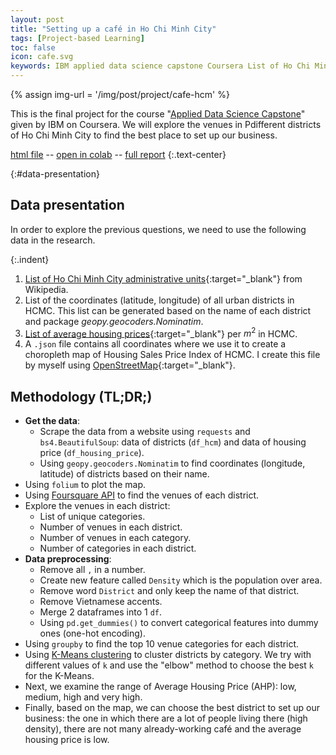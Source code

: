 ```yaml
---
layout: post
title: "Setting up a café in Ho Chi Minh City"
tags: [Project-based Learning]
toc: false
icon: cafe.svg
keywords: IBM applied data science capstone Coursera List of Ho Chi Minh City administrative units coordinates (latitude, longitude) housing price coffee json file Housing Sales Price Index hcmc OpenStreetMap geopy.geocoders.Nominatim folium district data preprocessing K-Mean clustering elbow method
---
```


{% assign img-url = '/img/post/project/cafe-hcm' %}

This is the final project for the course "[Applied Data Science Capstone](https://www.coursera.org/learn/applied-data-science-capstone)" given by IBM on Coursera. We will explore the venues in Pdifferent districts of Ho Chi Minh City to find the best place to set up our business.

[html file](https://dinhanhthi.com/files/capstone_project.html) -- [open in colab](https://dinhanhthi.com/github-colab?https://github.com/dinhanhthi/cafe-in-hcm/blob/master/battle_of_neighborhood_project.ipynb) -- [full report](https://github.com/dinhanhthi/cafe-in-hcm/blob/master/final_project_report.pdf) {:.text-center}

{:#data-presentation}
## Data presentation

In order to explore the previous questions, we need to use the following data in the research.

{:.indent}
1. [List of Ho Chi Minh City administrative units](https://en.wikipedia.org/wiki/Ho_Chi_Minh_City){:target="_blank"} from Wikipedia.
2. List of the coordinates (latitude, longitude) of all urban districts in HCMC. This list can be generated based on the name of each district and package *geopy.geocoders.Nominatim*.
3. [List of average housing prices](https://mogi.vn/gia-nha-dat){:target="_blank"} per $m^2$ in HCMC.
4. A `.json` file contains all coordinates where we use it to create a choropleth map of Housing Sales Price Index of HCMC. I create this file by myself using [OpenStreetMap](https://nominatim.openstreetmap.org){:target="_blank"}.

## Methodology (TL;DR;)

- **Get the data**:
  - Scrape the data from a website using `requests` and `bs4.BeautifulSoup`: data of districts (`df_hcm`) and data of housing price (`df_housing_price`).
  - Using `geopy.geocoders.Nominatim` to find coordinates (longitude, latitude) of districts based on their name.
- Using `folium` to plot the map.
- Using [Foursquare API](https://foursquare.com/developers/login?continue=%2Fdevelopers%2Fapps) to find the venues of each district.
- Explore the venues in each district:
  - List of unique categories.
  - Number of venues in each district.
  - Number of venues in each category.
  - Number of categories in each district.
- **Data preprocessing**:
  - Remove all `,` in a number.
  - Create new feature called `Density` which is the population over area.
  - Remove word `District` and only keep the name of that district.
  - Remove Vietnamese accents.
  - Merge 2 dataframes into 1 `df`.
  - Using `pd.get_dummies()` to convert categorical features into dummy ones (one-hot encoding).
- Using `groupby` to find the top 10 venue categories for each district.
- Using [K-Means clustering](/k-means) to cluster districts by category. We try with different values of `k` and use the "elbow" method to choose the best `k` for the K-Means.
- Next, we examine the range of Average Housing Price (AHP): low, medium, high and very high.
- Finally, based on the map, we can choose the best district to set up our business: the one in which there are a lot of people living there (high density), there are not many already-working café and the average housing price is low.